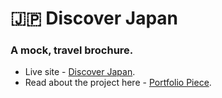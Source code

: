 # 🇯🇵 Discover Japan
### A mock, travel brochure.

- Live site - [Discover Japan](https://vcasilla.com/discover-japan/). 
- Read about the project here - [Portfolio Piece](https://vcasilla.com/discover-japan-project). 
